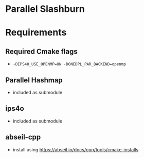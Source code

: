 # Parallel Slashburn

# Requirements

## Required Cmake flags
- `-DIPS4O_USE_OPENMP=ON -DONEDPL_PAR_BACKEND=openmp`
## Parallel Hashmap 
- included as submodule
## ips4o
- included as submodule
## abseil-cpp 
- install using https://abseil.io/docs/cpp/tools/cmake-installs
